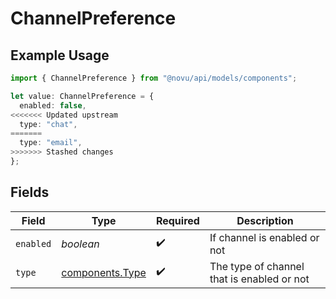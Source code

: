 # ChannelPreference

## Example Usage

```typescript
import { ChannelPreference } from "@novu/api/models/components";

let value: ChannelPreference = {
  enabled: false,
<<<<<<< Updated upstream
  type: "chat",
=======
  type: "email",
>>>>>>> Stashed changes
};
```

## Fields

| Field                                              | Type                                               | Required                                           | Description                                        |
| -------------------------------------------------- | -------------------------------------------------- | -------------------------------------------------- | -------------------------------------------------- |
| `enabled`                                          | *boolean*                                          | :heavy_check_mark:                                 | If channel is enabled or not                       |
| `type`                                             | [components.Type](../../models/components/type.md) | :heavy_check_mark:                                 | The type of channel that is enabled or not         |